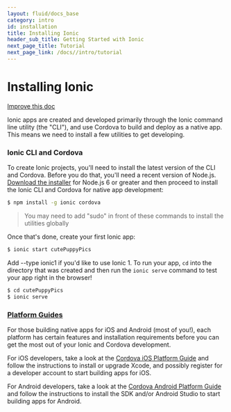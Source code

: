 ```yaml
---
layout: fluid/docs_base
category: intro
id: installation
title: Installing Ionic
header_sub_title: Getting Started with Ionic
next_page_title: Tutorial
next_page_link: /docs//intro/tutorial
---
```


# Installing Ionic

<a class="improve-v2-docs" href='https://github.com/ionic-team/ionic-site/edit/master/content/docs/intro/installation/index.md'>Improve this doc</a>

Ionic apps are created and developed primarily through the Ionic command line utility (the "CLI"), and use Cordova to build and deploy as a native app. This means we need to install a few utilities to get developing.

### Ionic CLI and Cordova

To create Ionic projects, you'll need to install the latest version of the CLI and Cordova. Before you do that, you'll need a recent version of Node.js. [Download the installer](https://nodejs.org/) for Node.js 6 or greater and then proceed to install the Ionic CLI and Cordova for native app development:

```bash
$ npm install -g ionic cordova
```

> You may need to add "sudo" in front of these commands to install the utilities globally

Once that's done, create your first Ionic app:

```bash
$ ionic start cutePuppyPics
```

Add --type ionic1 if you'd like to use Ionic 1. To run your app, `cd` into the directory that was created and then run the `ionic serve` command to test your app right in the browser!

```bash
$ cd cutePuppyPics
$ ionic serve
```

<!--
### [Basic Ionic workflow](#basic-workflow)

There is a basic workflow for building and testing Ionic apps:

First, we build the app code that is primarily written in TypeScript/JavaScript with our HTML templates and Sass files for styling. To do this, we
can either build our app code manually each time it changes with `npm run build`, or we can "watch" for changes and rebuild automatically with `npm run watch`.

Once our app code is built and ready to be deployed and tested, we bundle that code with Cordova into a device project for X Code and/or Android Studio. We use the command `ionic build [android,ios]` to tell Cordova to package our app code into a device project and do a full build. For those that prefer to do the build from the platform-specific IDE like X Code or Android Studio, it's faster to run `ionic prepare [android,ios]` which copies all the files needed to do the build, but doesn't actually do the full build.

Third, we tell Cordova to run the actual device app code on a device, simulator/emulator, or in the browser as a Progressive Web App. We do this by running `ionic run` to run on-device, or `ionic emulate` to run in a simulator or emulator.

### [Browser testing](#browser-testing)

As a bonus, since Ionic is built on standard web technologies, we can develop and test much of our app directly in the web browser as long as we aren't relying on native plugins for functionality, or if we are building a Progressive Web App.

To do this, run `ionic serve` which will start a local web server and launch your browser of choice. This is great for rapid app development and testing.

We also have a fun side-by-side development tool called Lab that you can run with `ionic serve --lab`. This runs your app with iOS styles and Android styles side-by-side. It's a great way to see what your app will look like on all platforms while you develop and test!
-->

### [Platform Guides](#platform-guides)

For those building native apps for iOS and Android (most of you!), each platform has certain features and installation requirements before you can get the most out of your Ionic and Cordova development.

For iOS developers, take a look at the [Cordova iOS Platform Guide](https://cordova.apache.org/docs/en/latest/guide/platforms/ios/) and follow the instructions to install or upgrade Xcode, and possibly register for a developer account to start building apps for iOS.

For Android developers, take a look at the [Cordova Android Platform Guide](https://cordova.apache.org/docs/en/latest/guide/platforms/android/) and follow the instructions to install the SDK and/or Android Studio to start building apps for Android.
